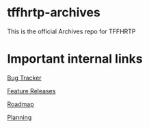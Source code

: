 # tffhrtp-archives
This is the official Archives repo for TFFHRTP

# Important internal links
[Bug Tracker](https://github.com/orgs/TFFHRTP/projects/10)

[Feature Releases](https://github.com/orgs/TFFHRTP/projects/11)

[Roadmap](https://github.com/orgs/TFFHRTP/projects/9)

[Planning](https://github.com/orgs/TFFHRTP/projects/8)